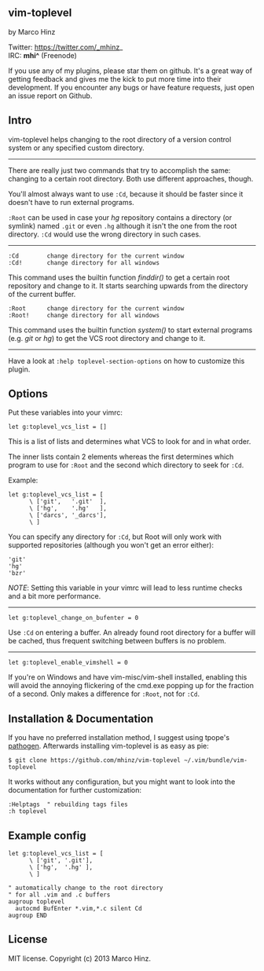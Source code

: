 vim-toplevel
------------

by Marco Hinz

Twitter: https://twitter.com/_mhinz_  
IRC: __mhi^__ (Freenode)

If you use any of my plugins, please star them on github. It's a great way of
getting feedback and gives me the kick to put more time into their development.
If you encounter any bugs or have feature requests, just open an issue report on
Github.

Intro
-----

vim-toplevel helps changing to the root directory of a version control system or
any specified custom directory.

---

There are really just two commands that try to accomplish the same: changing to
a certain root directory. Both use different approaches, though.

You'll almost always want to use `:Cd`, because it should be faster since it
doesn't have to run external programs.

`:Root` can be used in case your _hg_ repository contains a directory (or
symlink) named `.git` or even `.hg` although it isn't the one from the root
directory. `:Cd` would use the wrong directory in such cases.

---

```
:Cd        change directory for the current window
:Cd!       change directory for all windows
```

This command uses the builtin function _finddir()_ to get a certain root
repository and change to it. It starts searching upwards from the directory of
the current buffer.

```
:Root      change directory for the current window
:Root!     change directory for all windows
```

This command uses the builtin function _system()_ to start external programs
(e.g. _git_ or _hg_) to get the VCS root directory and change to it.

---

Have a look at `:help toplevel-section-options` on how to customize this plugin.

Options
-------

Put these variables into your vimrc:

```vim
let g:toplevel_vcs_list = []
```

This is a list of lists and determines what VCS to look for and in what order.

The inner lists contain 2 elements whereas the first determines which program to
use for `:Root` and the second which directory to seek for `:Cd`.

Example:

```vim
let g:toplevel_vcs_list = [
      \ ['git',   '.git'  ],
      \ ['hg',    '.hg'   ],
      \ ['darcs', '_darcs'],
      \ ]
```

You can specify any directory for `:Cd`, but Root will only work with supported
repositories (although you won't get an error either):

```
'git'
'hg'
'bzr'
```

_NOTE_: Setting this variable in your vimrc will lead to less runtime checks and
a bit more performance.

---

```vim
let g:toplevel_change_on_bufenter = 0
```

Use `:Cd` on entering a buffer. An already found root directory for a buffer
will be cached, thus frequent switching between buffers is no problem.

---

```vim
let g:toplevel_enable_vimshell = 0
```

If you're on Windows and have vim-misc/vim-shell installed, enabling this will
avoid the annoying flickering of the cmd.exe popping up for the fraction of a
second. Only makes a difference for `:Root`, not for `:Cd`.

Installation & Documentation
----------------------------

If you have no preferred installation method, I suggest using tpope's
[pathogen](https://github.com/tpope/vim-pathogen). Afterwards installing
vim-toplevel is as easy as pie:

    $ git clone https://github.com/mhinz/vim-toplevel ~/.vim/bundle/vim-toplevel

It works without any configuration, but you might want to look into the
documentation for further customization:

    :Helptags  " rebuilding tags files
    :h toplevel

Example config
--------------

```vim
let g:toplevel_vcs_list = [
      \ ['git', '.git'],
      \ ['hg',  '.hg' ],
      \ ]

" automatically change to the root directory
" for all .vim and .c buffers
augroup toplevel
  autocmd BufEnter *.vim,*.c silent Cd
augroup END
```

License
-------

MIT license. Copyright (c) 2013 Marco Hinz.
